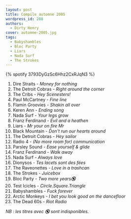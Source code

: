 ```yaml
---
layout: post
title: Compile automne 2005
wordpress_id: 288
authors:
  - Dirty Henry
cover: automne-2005.jpg
tags:
  - Babyshambles
  - Bloc Party
  - Liars
  - Nada Surf
  - The Strokes
---
```


{% spotify 3793DyGzSc6Hhz2CxRJqN3 %}

1. Dire Straits - _Money for nothing_
1. The Detroit Cobras - _Right around the corner_
1. The Cribs - _Hey Scenesters!_
1. Paul McCartney - _Fine line_
1. Flamin Groovies - _Shakin all over_
1. Keren Ann - _Ending song_
1. Nada Surf - _Your legs grow_
1. Franz Ferdinand - _Evil and a heathen_
1. Liars - _Mr your on fire Mr_
1. Black Mountain - _Don't run our hearts around_
1. The Detroit Cobras - _Hey sailor_
1. Radio 4 - _(No more room for) communication_
1. Parsley Sound - _Ease yourself & glide_
1. Franz Ferdinand - _Walk away_
1. Nada Surf - _Always love_
1. Dionysos - _Tes lacets sont des fées_
1. The Raveonettes - _Love in a trashcan_
1. The Strokes - _Juicebox_
1. Bloc Party - _Two more years🔇_
1. Test Icicles - _Circle.Square.Triangle_
1. Babyshambles - _Fuck forever_
1. Arctic Monkeys - _I bet you look good on the dancefloor_
1. The Dead 60s - _Riot Radio_

_NB : les titres avec 🔇 sont indisponibles._
